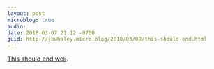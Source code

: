 ```yaml
---
layout: post
microblog: true
audio: 
date: 2018-03-07 21:12 -0700
guid: http://jbwhaley.micro.blog/2018/03/08/this-should-end.html
---
```

[This should end well](https://www.inverse.com/article/42009-google-reveals-quantum-processor).
